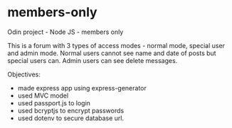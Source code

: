 # members-only
Odin project - Node JS - members only

This is a forum with 3 types of access modes - normal mode, special user and admin mode. Normal users cannot see name and date of posts but special users can. Admin users can see delete messages.

Objectives:
* made express app using express-generator
* used MVC model
* used passport.js to login
* used bcryptjs to encrypt passwords
* used dotenv to secure database url.
